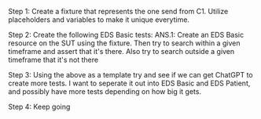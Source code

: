 Step 1:
Create a fixture that represents the one send from C1. Utilize placeholders and variables to make it unique everytime.

Step 2:
Create the following EDS Basic tests:
ANS.1: Create an EDS Basic resource on the SUT using the fixture. Then try to search within a given timeframe and assert that it's there. Also try to search outside a given timeframe that it's not there

Step 3:
Using the above as a template try and see if we can get ChatGPT to create more tests. I want to seperate it out into EDS Basic and EDS Patient, and possibly have more tests depending on how big it gets. 

Step 4: Keep going


<!-- Følgende test tester deres server:
Vi kan lave fuld automatiseret tests, hvor de bare peger på deres EDS server og så kører vi en række CRUD operationer på den og sikre at alt er som det skal være. Her er en række søgnings operationer vi skal kunne foretage

Vi kan lave tests relateret til sikkerhed

Vi kan lave tests relateret til fuld auditlog.

Vi skal lave tests relateret til monitorering (krav 28) -->
